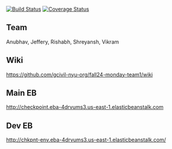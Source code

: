 [![Build Status](https://app.travis-ci.com/gcivil-nyu-org/fall24-monday-team1.svg?token=bNZdrTj77W4qE7kqbxsq&branch=main)](https://app.travis-ci.com/gcivil-nyu-org/fall24-monday-team1)
[![Coverage Status](https://coveralls.io/repos/github/gcivil-nyu-org/fall24-monday-team1/badge.svg?branch=main)](https://coveralls.io/github/gcivil-nyu-org/fall24-monday-team1?branch=main)



## Team
Anubhav, Jeffery, Rishabh, Shreyansh, Vikram

## Wiki

https://github.com/gcivil-nyu-org/fall24-monday-team1/wiki

## Main EB

http://checkpoint.eba-4drvums3.us-east-1.elasticbeanstalk.com


## Dev EB

http://chkpnt-env.eba-4drvums3.us-east-1.elasticbeanstalk.com/


